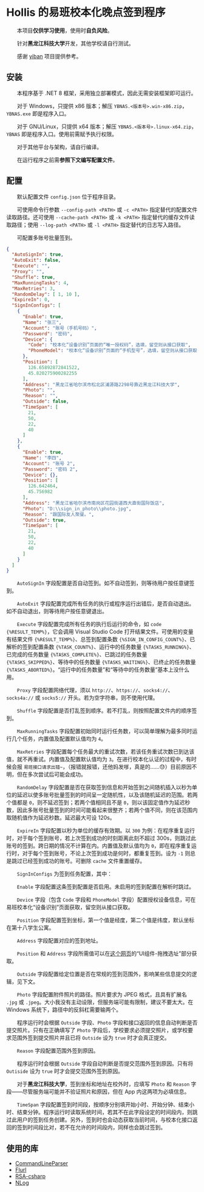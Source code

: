 # Hollis 的易班校本化晚点签到程序

&emsp;&emsp;本项目**仅供学习使用**，使用时**自负风险**。

&emsp;&emsp;针对**黑龙江科技大学**开发，其他学校请自行测试。

&emsp;&emsp;感谢 [yiban](https://github.com/Sricor/yiban) 项目提供参考。

## 安装

&emsp;&emsp;本程序基于 .NET 8 框架，采用独立部署模式，因此无需安装框架即可运行。

&emsp;&emsp;对于 Windows，只提供 x86 版本；解压 `YBNAS.<版本号>.win-x86.zip`，`YBNAS.exe` 即是程序入口。

&emsp;&emsp;对于 GNU/Linux，只提供 x64 版本；解压 `YBNAS.<版本号>.linux-x64.zip`，`YBNAS` 即是程序入口。使用前需赋予执行权限。

&emsp;&emsp;对于其他平台与架构，请自行编译。

&emsp;&emsp;在运行程序之前需**参照下文编写配置文件**。

## 配置

&emsp;&emsp;默认配置文件 `config.json` 位于程序目录。

&emsp;&emsp;可使用命令行参数 `--config-path <PATH>` 或 `-c <PATH>` 指定替代的配置文件读取路径。还可使用 `--cache-path <PATH>` 或 `-k <PATH>` 指定替代的缓存文件读取路径；使用 `--log-path <PATH>` 或 `-l <PATH>` 指定替代的日志写入路径。

&emsp;&emsp;可配置多账号批量签到。

``` JSON
{
  "AutoSignIn": true,
  "AutoExit": false,
  "Execute": "",
  "Proxy": "",
  "Shuffle": true,
  "MaxRunningTasks": 4,
  "MaxRetries": 3,
  "RandomDelay": [ 1, 10 ],
  "ExpireIn": 0,
  "SignInConfigs": [
    {
      "Enable": true,
      "Name": "张三",
      "Account": "账号（手机号码）",
      "Password": "密码",
      "Device": {
        "Code": "校本化“设备识别”页面的“唯一授权码”，选填，留空则从接口获取",
        "PhoneModel": "校本化“设备识别”页面的“手机型号”，选填，留空则从接口获取"
      },
      "Position": [
        126.65892872841522,
        45.820275900282255
      ],
      "Address": "黑龙江省哈尔滨市松北区浦源路2298号靠近黑龙江科技大学",
      "Photo": "",
      "Reason": "",
      "Outside": false,
      "TimeSpan": [
        21,
        50,
        22,
        40
      ]
    },
    {
      "Enable": true,
      "Name": "李四",
      "Account": "账号 2",
      "Password": "密码 2",
      "Device": {},
      "Position": [
        126.642464,
        45.756982
      ],
      "Address": "黑龙江省哈尔滨市南岗区花园街道西大直街国际饭店",
      "Photo": "D:\\sign_in_photo\\photo.jpg",
      "Reason": "跟国际友人聚餐。",
      "Outside": true,
      "TimeSpan": [
        21,
        50,
        22,
        40
      ]
    }
  ]
}
```

&emsp;&emsp;`AutoSignIn` 字段配置是否自动签到。如不自动签到，则等待用户按任意键签到。

&emsp;&emsp;`AutoExit` 字段配置完成所有任务的执行或程序运行出错后，是否自动退出。如不自动退出，则等待用户按任意键退出。

&emsp;&emsp;`Execute` 字段配置完成所有任务的执行后运行的命令，如 `code {%RESULT_TEMP%}`，它会调用 Visual Studio Code 打开结果文件。可使用的变量有结果文件 `{%RESULT_TEMP%}`、总签到配置条数 `{%SIGN_IN_CONFIG_COUNT%}`、已解析的签到配置条数 `{%TASK_COUNT%}`、运行中的任务数量 `{%TASKS_RUNNING%}`、已完成的任务数量 `{%TASKS_COMPLETE%}`、已跳过的任务数量 `{%TASKS_SKIPPED%}`、等待中的任务数量 `{%TASKS_WAITING%}`、已终止的任务数量 `{%TASKS_ABORTED%}`。“运行中的任务数量”和“等待中的任务数量”基本上没什么用。

&emsp;&emsp;`Proxy` 字段配置网络代理，须以 `http://`、`https://`、`socks4://`、`socks4a://` 或 `socks5://` 开头。若为空字符串，则不使用代理。

&emsp;&emsp;`Shuffle` 字段配置是否打乱签到顺序。若不打乱，则按照配置文件内的顺序签到。

&emsp;&emsp;`MaxRunningTasks` 字段配置初始同时运行任务数，可以简单理解为最多同时运行几个任务，内置值及配置默认值均为 `4`。

&emsp;&emsp;`MaxRetries` 字段配置每个任务最大的重试次数，若该任务重试次数已到达该值，就不再重试。内置值及配置默认值均为 `3`。在进行校本化认证的过程中，有时候会报 `易班接口请求出错~`，（报错就报错，还他妈发嗲，真是的……😓）目前原因不明，但在多次尝试后可能会成功。

&emsp;&emsp;`RandomDelay` 字段配置是否在获取签到信息和开始签到之间随机插入以秒为单位的延迟以使多账号批量签到的时间呈一定随机性，以及该随机延迟的范围。若两个值都是 `0`，则不延迟签到；若两个值相同且不是 `0`，则以该固定值作为延迟秒数，因此多账号批量签到的时间可能看起来很整齐；若两个值不同，则在该范围内取随机值作为延迟秒数。延迟最大可设 120s。

&emsp;&emsp;`ExpireIn` 字段配置以秒为单位的缓存有效期。以 `300` 为例：在程序重复运行时，对于每个签到账号，若上次签到成功的时刻距离此刻不超过 300s，则跳过此账号的签到。跨日期的情况不计算在内。内置值及默认值均为 `0`，即在程序重复运行时，对于每个签到账号，不论上次签到成功是何时，都重复签到。设为 `-1` 则总是跳过已经签到成功的账号。可删除 `cache` 文件重置缓存。

&emsp;&emsp;`SignInConfigs` 为签到任务配置，其中：

&emsp;&emsp;`Enable` 字段配置这条签到配置是否启用。未启用的签到配置在解析时跳过。

&emsp;&emsp;`Device` 字段（包含 `Code` 字段和 `PhoneModel` 字段）配置授权设备信息，可在易班校本化“设备识别”页面获取，留空则从接口获取。

&emsp;&emsp;`Position` 字段配置签到坐标，第一个值是经度，第二个值是纬度，默认坐标在第十八学生公寓。

&emsp;&emsp;`Address` 字段配置对应的签到地址。

&emsp;&emsp;`Position` 和 `Address` 字段所需值可以在[这个网页](https://lbs.amap.com/api/javascript-api/guide/services/geocoder)的“UI组件-拖拽选址”部分获取。

&emsp;&emsp;`Outside` 字段配置给定位置是否在常规的签到范围外，影响某些信息提交的逻辑，见下文。

&emsp;&emsp;`Photo` 字段配置附件照片的路径。照片要求为 JPEG 格式，且具有扩展名 `.jpg` 或 `.jpeg`。大小我没有主动设限，但服务端可能有限制，建议不要太大。在 Windows 系统下，路径中的反斜杠需要输两个。

&emsp;&emsp;程序运行时会根据 `Outside` 字段、`Photo` 字段和接口返回的信息自动判断是否提交照片。只有在正确填写了 `Photo` 字段后，学校要求必须提交照片，或学校要求范围外签到提交照片并且已将 `Outside` 设为 `true` 时才会真正提交。

&emsp;&emsp;`Reason` 字段配置范围外签到原因。

&emsp;&emsp;程序运行时会根据 `Outside` 字段自动判断是否提交范围外签到原因。只有将 `Outiside` 设为 `true` 时才会提交范围外签到原因。

&emsp;&emsp;对于**黑龙江科技大学**，签到坐标和地址在校外时，应填写 `Photo` 和 `Reason` 字段——尽管服务端可能并不验证照片和原因，但在 App 内这两项为必填信息。

&emsp;&emsp;`TimeSpan` 字段配置签到时间段，按顺序分别填开始小时、开始分钟、结束小时、结束分钟。程序运行时读取系统时间，若其不在此字段设定的时间段内，则跳过此用户的签到任务创建。另外，签到时也会动态获取当前时间，与校本化接口返回的签到时间段比对，若不在允许的时间段内，同样也会跳过签到。

## 使用的库

- [CommandLineParser](https://github.com/commandlineparser/commandline)
- [Flurl](https://github.com/tmenier/Flurl)
- [RSA-csharp](https://github.com/xiangyuecn/RSA-csharp)
- [NLog](https://github.com/NLog/NLog)
